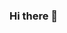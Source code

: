 ### Hi there 👋

<!--
**cheppimdq/cheppimdq** is a ✨ _special_ ✨ repository because its `README.md` (this file) appears on your GitHub profile.

Here are some ideas to get you started:

- 🔭 I’m currently working on ...
- 🌱 I’m currently learning ...
- 👯 I’m looking to collaborate on ...
- 🤔 I’m looking for help with ...
- 💬 Ask me about ...
- 📫 How to reach me: ...
- 😄 Pronouns: ...
- ⚡ Fun fact: ...
-->

[logo]: (https://github.com/cheppimdq/cheppimdq/blob/6d77fab07bbc4566cf4c6d32dbb7b1da9d2c329d/para-1.jpg) "Logo Title Text 2"

